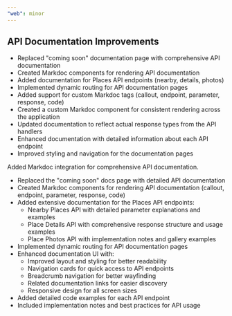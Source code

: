 ```yaml
---
"web": minor
---
```


## API Documentation Improvements

- Replaced "coming soon" documentation page with comprehensive API documentation
- Created Markdoc components for rendering API documentation
- Added documentation for Places API endpoints (nearby, details, photos)
- Implemented dynamic routing for API documentation pages
- Added support for custom Markdoc tags (callout, endpoint, parameter, response, code)
- Created a custom Markdoc component for consistent rendering across the application
- Updated documentation to reflect actual response types from the API handlers
- Enhanced documentation with detailed information about each API endpoint
- Improved styling and navigation for the documentation pages

Added Markdoc integration for comprehensive API documentation.
- Replaced the "coming soon" docs page with detailed API documentation
- Created Markdoc components for rendering API documentation (callout, endpoint, parameter, response, code)
- Added extensive documentation for the Places API endpoints:
  - Nearby Places API with detailed parameter explanations and examples
  - Place Details API with comprehensive response structure and usage examples
  - Place Photos API with implementation notes and gallery examples
- Implemented dynamic routing for API documentation pages
- Enhanced documentation UI with:
  - Improved layout and styling for better readability
  - Navigation cards for quick access to API endpoints
  - Breadcrumb navigation for better wayfinding
  - Related documentation links for easier discovery
  - Responsive design for all screen sizes
- Added detailed code examples for each API endpoint
- Included implementation notes and best practices for API usage 
